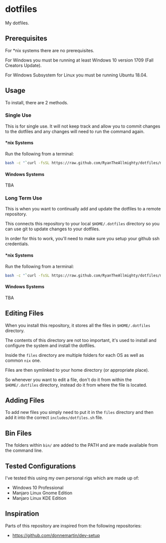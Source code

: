# dotfiles

My dotfiles.

## Prerequisites

For \*nix systems there are no prerequisites.

For Windows you must be running at least Windows 10 version 1709 (Fall Creators Update).

For Windows Subsystem for Linux you must be running Ubuntu 18.04.

## Usage

To install, there are 2 methods.

### Single Use

This is for single use. It will not keep track and allow you to commit changes to the dotfiles and
any changes will need to run the command again.

#### \*nix Systems

Run the following from a terminal:

```bash
bash -c "`curl -fsSL https://raw.github.com/RyanTheAllmighty/dotfiles/master/remote-install.sh`"
```

#### Windows Systems

TBA

### Long Term Use

This is when you want to continually add and update the dotfiles to a remote repository.

This connects this repository to your local `$HOME/.dotfiles` directory so you can use git to update
changes to your dotfiles.

In order for this to work, you'll need to make sure you setup your github ssh credentials.

#### \*nix Systems

Run the following from a terminal:

```bash
bash -c "`curl -fsSL https://raw.github.com/RyanTheAllmighty/dotfiles/master/remote-git-install.sh`"
```

#### Windows Systems

TBA

## Editing Files

When you install this repository, it stores all the files in `$HOME/.dotfiles` directory.

The contents of this directory are not too important, it's used to install and configure the system
and install the dotfiles.

Inside the `files` directory are multiple folders for each OS as well as common `nix` one.

Files are then symlinked to your home directory (or appropriate place).

So whenever you want to edit a file, don't do it from within the `$HOME/.dotfiles` directory,
instead do it from where the file is located.

## Adding Files

To add new files you simply need to put it in the `files` directory and then add it into the correct
`includes/dotfiles.sh` file.

## Bin Files

The folders within `bin/` are added to the PATH and are made available from the command line.

## Tested Configurations

I've tested this using my own personal rigs which are made up of:

* Windows 10 Professional
* Manjaro Linux Gnome Edition
* Manjaro Linux KDE Edition

## Inspiration

Parts of this repository are inspired from the following repositories:

* <https://github.com/donnemartin/dev-setup>
